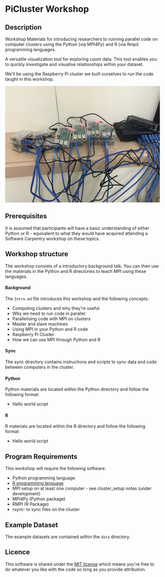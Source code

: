 # PiCluster Workshop

## Description
Workshop Materials for introducing researchers to running parallel code on computer clusters using the Python (via MPI4Py) and R (via Rmpi) programming languages.

A versatile visualization tool for exploring count data. This tool enables you to quickly investigate and visualise relationships within your dataset.

We'll be using the Raspberry Pi cluster we built ourselves to run the code taught in this workshop.

![Raspberry Pi Cluster](images/picluster.jpg)

## Prerequisites

It is assumed that participants will have a basic understanding of either Python or R - equivalent to what they would have acquired attending a Software Carpentry workshop on these topics.

## Workshop structure

The workshop consists of a introductory background talk. You can then use the materials in the Python and R directories to teach MPI using these languages.

#### Background

The `Intro.md` file introduces this workshop and the following concepts:
* Computing clusters and why they're useful
* Why we need to run code in parallel
* Parallelising code with MPI on clusters
* Master and slave machines
* Using MPI in your Python and R code
* Raspberry Pi Cluster
* How we can use MPI through Python and R

#### Sync

The sync directory contains instructions and scripts to sync data and code between computers in the cluster.

#### Python

Python materials are located within the Python directory and follow the following format:

* Hello world script

#### R

R materials are located within the R directory and follow the following format:

* Hello world script

## Program Requirements

This workshop will require the following software:
* Python programming language
* [R programming language](https://www.r-project.org/)
* MPI setup on at least one computer - see cluster_setup notes (under development)
* MPI4Py (Python package)
* RMPI (R Package)
* rsync: to sync files on the cluster

## Example Dataset

The example datasets are contained within the `data` directory.

## Licence
This software is shared under the [MIT license](http://choosealicense.com/licenses/mit/) which means you're free to do whatever you like with the code so long as you provide attribution.
